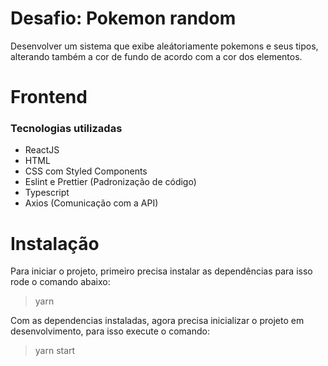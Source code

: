 # Desafio: Pokemon random

Desenvolver um sistema que exibe aleátoriamente pokemons e seus tipos, alterando também a cor de fundo de acordo com a cor dos elementos.

# Frontend

### Tecnologias utilizadas

- ReactJS
- HTML
- CSS com Styled Components
- Eslint e Prettier (Padronização de código)
- Typescript
- Axios (Comunicação com a API)

# Instalação

Para iniciar o projeto, primeiro precisa instalar as dependências para isso rode o comando abaixo:

> yarn

Com as dependencias instaladas, agora precisa inicializar o projeto em desenvolvimento, para isso execute o comando:

> yarn start
